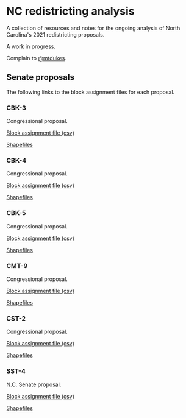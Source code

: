 # NC redistricting analysis
A collection of resources and notes for the ongoing analysis of North Carolina's 2021 redistricting proposals.

A work in progress.

Complain to [@mtdukes](http://twitter.com/mtdukes).

## Senate proposals 
The following links to the block assignment files for each proposal.

### CBK-3
Congressional proposal.

[Block assignment file (csv)](https://github.com/mtdukes/redistricting2021/blob/main/data/proposals/cbk3.csv)

[Shapefiles](https://github.com/mtdukes/redistricting2021/blob/main/data/proposals/cbk3)

### CBK-4
Congressional proposal.

[Block assignment file (csv)](https://github.com/mtdukes/redistricting2021/blob/main/data/proposals/cbk4.csv)

[Shapefiles](https://github.com/mtdukes/redistricting2021/blob/main/data/proposals/cbk4)

### CBK-5
Congressional proposal.

[Block assignment file (csv)](https://github.com/mtdukes/redistricting2021/blob/main/data/proposals/cbk5.csv)

[Shapefiles](https://github.com/mtdukes/redistricting2021/blob/main/data/proposals/cbk5)

### CMT-9
Congressional proposal.

[Block assignment file (csv)](https://github.com/mtdukes/redistricting2021/blob/main/data/proposals/cmt9.csv)

[Shapefiles](https://github.com/mtdukes/redistricting2021/blob/main/data/proposals/cmt9)

### CST-2
Congressional proposal.

[Block assignment file (csv)](https://github.com/mtdukes/redistricting2021/blob/main/data/proposals/cst2.csv)

[Shapefiles](https://github.com/mtdukes/redistricting2021/blob/main/data/proposals/cst2)

### SST-4
N.C. Senate proposal.

[Block assignment file (csv)](https://github.com/mtdukes/redistricting2021/blob/main/data/proposals/sst4.csv)

[Shapefiles](https://github.com/mtdukes/redistricting2021/blob/main/data/proposals/sst4)